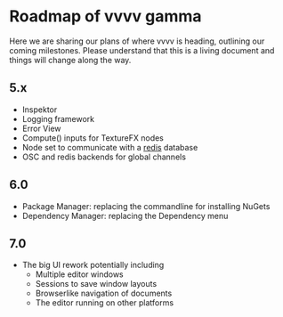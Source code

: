 # Roadmap of vvvv gamma

Here we are sharing our plans of where vvvv is heading, outlining our coming milestones. Please understand that this is a living document and things will change along the way.

## 5.x
* Inspektor
* Logging framework
* Error View
* Compute() inputs for TextureFX nodes
* Node set to communicate with a [redis](https://redis.io/) database
* OSC and redis backends for global channels

## 6.0
* Package Manager: replacing the commandline for installing NuGets
* Dependency Manager: replacing the Dependency menu
  
## 7.0
* The big UI rework potentially including
  * Multiple editor windows
  * Sessions to save window layouts
  * Browserlike navigation of documents
  * The editor running on other platforms
